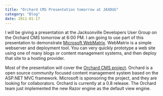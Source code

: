 ```yaml
---
title: "Orchard CMS Presentation tomorrow at JAXDUG"
category: "Blog"
date: 2011-01-17
---
```



I will be giving a presentation at the Jacksonville Developers User Group on the Orchard CMS tomorrow at 6:00 PM. I am going to use part of this presentation to demonstrate [Microsoft WebMatrix](http://www.asp.net/webmatrix). WebMatrix is a simple webserver and deployment tool. You can very quickly prototype a web site using one of many blogs or content management systems, and then deploy that site to a hosting provider.

Most of the presentation will cover the [Orchard CMS project](http://www.orchardproject.net). Orchard is a open source community focused content management system based on the ASP.NET MVC framework. Microsoft is sponsoring the project, and they are looking for collaborators. Orchard is currently at a 0.8 release. The Orchard team just implemented the new Razor engine as the default view engine.